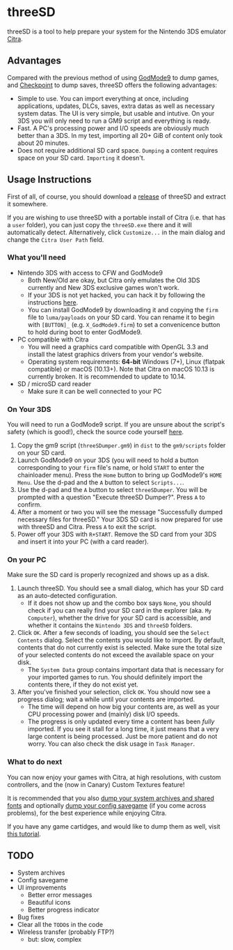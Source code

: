 threeSD
========

threeSD is a tool to help prepare your system for the Nintendo 3DS emulator [Citra](https://citra-emu.org).

## Advantages

Compared with the previous method of using [GodMode9](https://github.com/d0k3/GodMode9) to dump games, and [Checkpoint](https://github.com/FlagBrew/Checkpoint) to dump saves, threeSD offers the following advantages:

* Simple to use. You can import everything at once, including applications, updates, DLCs, saves, extra datas as well as necessary system datas. The UI is very simple, but usable and intutive. On your 3DS you will only need to run a GM9 script and everything is ready.
* Fast. A PC's processing power and I/O speeds are obviously much better than a 3DS. In my test, importing all 20+ GiB of content only took about 20 minutes.
* Does not require additional SD card space. `Dumping` a content requires space on your SD card. `Importing` it doesn't.

## Usage Instructions

First of all, of course, you should download a [release](https://github.com/zhaowenlan1779/threeSD/releases) of threeSD and extract it somewhere.

If you are wishing to use threeSD with a portable install of Citra (i.e. that has a `user` folder), you can just copy the `threeSD.exe` there and it will automatically detect. Alternatively, click `Customize...` in the main dialog and change the `Citra User Path` field.

### What you'll need

* Nintendo 3DS with access to CFW and GodMode9
    * Both New/Old are okay, but Citra only emulates the Old 3DS currently and New 3DS exclusive games won't work.
    * If your 3DS is not yet hacked, you can hack it by following the instructions [here](https://3ds.hacks.guide).
    * You can install GodMode9 by downloading it and copying the `firm` file to `luma/payloads` on your SD card. You can rename it to begin with `[BUTTON]_` (e.g. `X_GodMode9.firm`) to set a convenicence button to hold during boot to enter GodMode9.
* PC compatible with Citra
    * You will need a graphics card compatible with OpenGL 3.3 and install the latest graphics drivers from your vendor's website.
    * Operating system requirements: **64-bit** Windows (7+), Linux (flatpak compatible) or macOS (10.13+). Note that Citra on macOS 10.13 is currently broken. It is recommended to update to 10.14.
* SD / microSD card reader
    * Make sure it can be well connected to your PC

### On Your 3DS

You will need to run a GodMode9 script. If you are unsure about the script's safety (which is good!), check the source code yourself [here](https://github.com/zhaowenlan1779/threeSD/blob/master/dist/threeSDumper.gm9).

1. Copy the gm9 script (`threeSDumper.gm9`) in `dist` to the `gm9/scripts` folder on your SD card.
1. Launch GodMode9 on your 3DS (you will need to hold a button corresponding to your `firm` file's name, or hold `START` to enter the chainloader menu). Press the `Home` button to bring up GodMode9's `HOME Menu`. Use the d-pad and the `A` button to select `Scripts...`.
1. Use the d-pad and the `A` button to select `threeSDumper`. You will be prompted with a question "Execute threeSD Dumper?". Press `A` to confirm.
1. After a moment or two you will see the message "Successfully dumped necessary files for threeSD." Your 3DS SD card is now prepared for use with threeSD and Citra. Press `A` to exit the script.
1. Power off your 3DS with `R+START`. Remove the SD card from your 3DS and insert it into your PC (with a card reader).

### On your PC

Make sure the SD card is properly recognized and shows up as a disk.

1. Launch threeSD. You should see a small dialog, which has your SD card as an auto-detected configuration. 
    * If it does not show up and the combo box says `None`, you should check if you can really find your SD card in the explorer (aka. `My Computer`), whether the drive for your SD card is accessible, and whether it contains the `Nintendo 3DS` and `threeSD` folders.
1. Click `OK`. After a few seconds of loading, you should see the `Select Contents` dialog. Select the contents you would like to import. By default, contents that do not currently exist is selected. Make sure the total size of your selected contents do not exceed the available space on your disk.
    * The `System Data` group contains important data that is necessary for your imported games to run. You should definitely import the contents there, if they do not exist yet.
1. After you've finished your selection, click `OK`. You should now see a progress dialog; wait a while until your contents are imported.
    * The time will depend on how big your contents are, as well as your CPU processing power and (mainly) disk I/O speeds.
    * The progress is only updated every time a content has been *fully* imported. If you see it stall for a long time, it just means that a very large content is being processed. Just be more patient and do not worry. You can also check the disk usage in `Task Manager`.

### What to do next

You can now enjoy your games with Citra, at high resolutions, with custom controllers, and the (now in Canary) Custom Textures feature!

It is recommended that you also [dump your system archives and shared fonts](https://citra-emu.org/wiki/dumping-system-archives-and-the-shared-fonts-from-a-3ds-console) and optionally [dump your config savegame](https://citra-emu.org/wiki/dumping-config-savegame-from-a-3ds-console) (if you come across problems), for the best experience while enjoying Citra.

If you have any game cartidges, and would like to dump them as well, visit [this tutorial](https://citra-emu.org/wiki/dumping-game-cartridges).

## TODO

* System archives
* Config savegame
* UI improvements
    * Better error messages
    * Beautiful icons
    * Better progress indicator
* Bug fixes
* Clear all the `TODO`s in the code
* Wireless transfer (probably FTP?)
    * but: slow, complex
